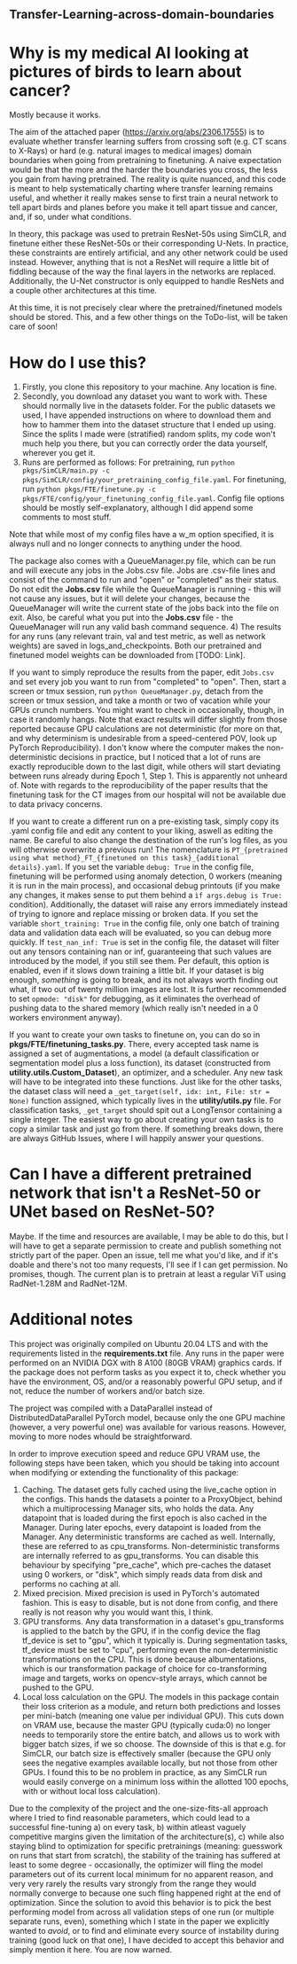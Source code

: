 ## Transfer-Learning-across-domain-boundaries
# Why is my medical AI looking at pictures of birds to learn about cancer?

Mostly because it works.

The aim of the attached paper (https://arxiv.org/abs/2306.17555) is to evaluate whether transfer learning suffers from crossing soft (e.g. CT scans to X-Rays) or hard (e.g. natural images to medical images) domain boundaries when going from pretraining to finetuning. A naive expectation would be that the more and the harder the boundaries you cross, the less you gain from having pretrained. The reality is quite nuanced, and this code is meant to help systematically charting where transfer learning remains useful, and whether it really makes sense to first train a neural network to tell apart birds and planes before you make it tell apart tissue and cancer, and, if so, under what conditions.

In theory, this package was used to pretrain ResNet-50s using SimCLR, and finetune either these ResNet-50s or their corresponding U-Nets. In practice, these constraints are entirely artificial, and any other network could be used instead. However, anything that is not a ResNet will require a little bit of fiddling because of the way the final layers in the networks are replaced. Additionally, the U-Net constructor is only equipped to handle ResNets and a couple other architectures at this time.

At this time, it is not precisely clear where the pretrained/finetuned models should be stored. This, and a few other things on the ToDo-list, will be taken care of soon!

# How do I use this?

1) Firstly, you clone this repository to your machine. Any location is fine.
2) Secondly, you download any dataset you want to work with. These should normally live in the datasets folder. For the public datasets we used, I have appended instructions on where to download them and how to hammer them into the dataset structure that I ended up using. Since the splits I made were (stratified) random splits, my code won't much help you there, but you can correctly order the data yourself, wherever you get it.
3) Runs are performed as follows:
For pretraining, run ```python pkgs/SimCLR/main.py -c pkgs/SimCLR/config/your_pretraining_config_file.yaml```.
For finetuning, run ```python pkgs/FTE/finetune.py -c pkgs/FTE/config/your_finetuning_config_file.yaml```.
Config file options should be mostly self-explanatory, although I did append some comments to most stuff.

Note that while most of my config files have a w_m option specified, it is always null and no longer connects to anything under the hood.

The package also comes with a QueueManager.py file, which can be run and will execute any jobs in the Jobs.csv file. Jobs are .csv-file lines and consist of the command to run and "open" or "completed" as their status. Do not edit the **Jobs.csv** file while the QueueManager is running - this will not cause any issues, but it will delete your changes, because the QueueManager will write the current state of the jobs back into the file on exit. Also, be careful what you put into the **Jobs.csv** file - the QueueManager will run any valid bash command sequence.
4) The results for any runs (any relevant train, val and test metric, as well as network weights) are saved in logs_and_checkpoints. Both our pretrained and finetuned model weights can be downloaded from [TODO: Link].

If you want to simply reproduce the results from the paper, edit ```Jobs.csv``` and set every job you want to run from "completed" to "open". Then, start a screen or tmux session, run ```python QueueManager.py```, detach from the screen or tmux session, and take a month or two of vacation while your GPUs crunch numbers. You might want to check in occasionally, though, in case it randomly hangs.
Note that exact results will differ slightly from those reported because GPU calculations are not deterministic (for more on that, and why determinism is undesirable from a speed-centered POV, look up PyTorch Reproducibility). I don't know where the computer makes the non-deterministic decisions in practice, but I noticed that a lot of runs are exactly reproducible down to the last digit, while others will start deviating between runs already during Epoch 1, Step 1. This is apparently not unheard of.
Note with regards to the reproducibility of the paper results that the finetuning task for the CT images from our hospital will not be available due to data privacy concerns.

If you want to create a different run on a pre-existing task, simply copy its .yaml config file and edit any content to your liking, aswell as editing the name. Be careful to also change the destination of the run's log files, as you will otherwise overwrite a previous run! The nomenclature is ```PT_{pretrained using what method}_FT_{finetuned on this task}_{additional details}.yaml```. If you set the variable ```debug: True``` in the config file, finetuning will be performed using anomaly detection, 0 workers (meaning it is run in the main process), and occasional debug printouts (if you make any changes, it makes sense to put them behind a ```ìf args.debug is True:``` condition). Additionally, the dataset will raise any errors immediately instead of trying to ignore and replace missing or broken data. If you set the variable ```short_training: True``` in the config file, only one batch of training data and validation data each will be evaluated, so you can debug more quickly. If ```test_nan_inf: True``` is set in the config file, the dataset will filter out any tensors containing nan or inf, guaranteeing that such values are introduced by the model, if you still see them. Per default, this option is enabled, even if it slows down training a little bit. If your dataset is big enough, *something* is going to break, and its not always worth finding out what, if two out of twenty million images are lost. It is further recommended to set ```opmode: "disk"``` for debugging, as it eliminates the overhead of pushing data to the shared memory (which really isn't needed in a 0 workers environment anyway).

If you want to create your own tasks to finetune on, you can do so in **pkgs/FTE/finetuning_tasks.py**. There, every accepted task name is assigned a set of augmentations, a model (a default classification or segmentation model plus a loss function), its dataset (constructed from **utility.utils.Custom_Dataset**), an optimizer, and a scheduler. Any new task will have to be integrated into these functions. Just like for the other tasks, the dataset class will need a ```_get_target(self, idx: int, File: str = None)``` function assigned, which typically lives in the **utility/utils.py** file. For classification tasks, ```_get_target``` should spit out a LongTensor containing a single integer. The easiest way to go about creating your own tasks is to copy a similar task and just go from there. If something breaks down, there are always GitHub Issues, where I will happily answer your questions.

# Can I have a different pretrained network that isn't a ResNet-50 or UNet based on ResNet-50?

Maybe. If the time and resources are available, I may be able to do this, but I will have to get a separate permission to create and publish something not strictly part of the paper. Open an issue, tell me what you'd like, and if it's doable and there's not too many requests, I'll see if I can get permission. No promises, though. The current plan is to pretrain at least a regular ViT using RadNet-1.28M and RadNet-12M.

# Additional notes

This project was originally compiled on Ubuntu 20.04 LTS and with the requirements listed in the **requirements.txt** file. Any runs in the paper were performed on an NVIDIA DGX with 8 A100 (80GB VRAM) graphics cards. If the package does not perform tasks as you expect it to, check whether you have the environment, OS, and/or a reasonably powerful GPU setup, and if not, reduce the number of workers and/or batch size.

The project was compiled with a DataParallel instead of DistributedDataParallel PyTorch model, because only the one GPU machine (however, a very powerful one) was available for various reasons. However, moving to more nodes whould be straightforward.

In order to improve execution speed and reduce GPU VRAM use, the following steps have been taken, which you should be taking into account when modifying or extending the functionality of this package:
1) Caching. The dataset gets fully cached using the live_cache option in the configs. This hands the datasets a pointer to a ProxyObject, behind which a multiprocessing Manager sits, who holds the data. Any datapoint that is loaded during the first epoch is also cached in the Manager. During later epochs, every datapoint is loaded from the Manager. Any deterministic transforms are cached as well. Internally, these are referred to as cpu_transforms. Non-deterministic transforms are internally referred to as gpu_transforms. You can disable this behaviour by specifying "pre_cache", which pre-caches the dataset using 0 workers, or "disk", which simply reads data from disk and performs no caching at all.
2) Mixed precision. Mixed precision is used in PyTorch's automated fashion. This is easy to disable, but is not done from config, and there really is not reason why you would want this, I think.
3) GPU transforms. Any data transformation in a dataset's gpu_transforms is applied to the batch by the GPU, if in the config device the flag tf_device is set to "gpu", which it typically is. During segmentation tasks, tf_device must be set to "cpu", performing even the non-deterministic transformations on the CPU. This is done because albumentations, which is our transformation package of choice for co-transforming image and targets, works on opencv-style arrays, which cannot be pushed to the GPU.
4) Local loss calculation on the GPU. The models in this package contain their loss criterion as a module, and return both predictions and losses per mini-batch (meaning one value per individual GPU). This cuts down on VRAM use, because the master GPU (typically cuda:0) no longer needs to temporarily store the entire batch, and allows us to work with bigger batch sizes, if we so choose. The downside of this is that e.g. for SimCLR, our batch size is effectively smaller (because the GPU only sees the negative examples available locally, but not those from other GPUs. I found this to be no problem in practice, as any SimCLR run would easily converge on a minimum loss within the allotted 100 epochs, with or without local loss calculation).

Due to the complexity of the project and the one-size-fits-all approach where I tried to find reasonable parameters, which could lead to a successful fine-tuning a) on every task, b) within atleast vaguely competitive margins given the limitation of the architecture(s), c) while also staying blind to optimization for specific pretrainings (meaning: guesswork on runs that start from scratch), the stability of the training has suffered at least to some degree - occasionally, the optimizer will fling the model parameters out of its current local minimum for no apparent reason, and very very rarely the results vary strongly from the range they would normally converge to because one such fling happened right at the end of optimization. Since the solution to avoid this behavior is to pick the best performing model from across all validation steps of one run (or multiple separate runs, even), something which I state in the paper we explicitly wanted to *avoid*, or to find and eliminate every source of instability during training (good luck on that one), I have decided to accept this behavior and simply mention it here. You are now warned.
